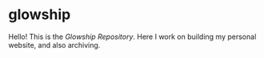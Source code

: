 # glowship
Hello! This is the _Glowship Repository_. Here I work on building my personal website, and also archiving.
